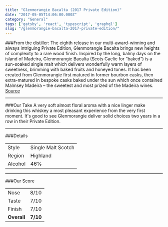 ```yaml
---
title: "Glenmorangie Bacalta (2017 Private Edition)"
date: "2017-05-05T14:06:00.000Z"
category: "General"
tags: ['gatsby', 'react', 'typescript', 'graphql']
slug: "/glenmorangie-bacalta-2017-private-edition/"
---
```

###From the distiller:
The eighth release in our multi-award-winning and always intriguing Private Edition, Glenmorangie Bacalta brings new heights of complexity to a rare wood finish. Inspired by the long, balmy days on the island of Madeira, Glenmorangie Bacalta (Scots Gaelic for “baked”) is a sun-soaked single malt which delivers wonderfully warm layers of sweetness, brimming with baked fruits and honeyed tones. It has been created from Glenmorangie first matured in former bourbon casks, then extra-matured in bespoke casks baked under the sun which once contained Malmsey Madeira – the sweetest and most prized of the Madeira wines.
[Source](https://www.glenmorangie.com/us/glenmorangie-bacalta)

---

###Our Take
A very soft almost floral aroma with a nice linger make drinking this whiskey a most pleasant experience from the very first moment. It's good to see Glenmorangie deliver solid choices two years in a row in their Private Edition.

---

###Details
<table>  
<tr>  
<td class="grey">Style</td><td>Single Malt Scotch</td>  
</tr>  
<tr>  
<td class="grey">Region</td><td>Highland</td>  
</tr>  
<tr>  
<td class="grey">Alcohol</td><td>46%</td>  
</tr>  
</table>


---

###Our Score
<table class="score-table">  
<tr>  
<td class="grey">Nose</td><td>8/10</td>  
</tr>  
<tr>  
<td class="grey">Taste</td><td>7/10</td>  
</tr>  
<tr>  
<td class="grey">Finish</td><td>7/10</td>  
</tr>  
<tr>  
<td class="grey"><strong>Overall</strong></td><td><strong>7/10</strong></td>  
</tr>  
</table>


    